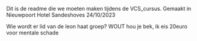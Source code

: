 Dit is de readme die we moeten maken tijdens de VCS_cursus.
Gemaakt in Nieuwpoort Hotel Sandeshoves
24/10/2023

Wie wordt er lid van de leon haat groep?
WOUT hou je bek, ik eis 20euro voor mentale schade
